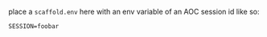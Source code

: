 place a `scaffold.env` here with an env variable of an AOC session id like so:

```env
SESSION=foobar
```